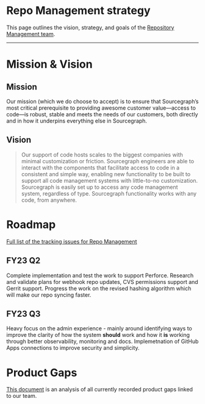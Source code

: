 # Repo Management strategy

This page outlines the vision, strategy, and goals of the [Repository Management team](../../../../departments/product-engineering/engineering/enablement/repo-management/index.md).

---

# Mission & Vision

## Mission

Our mission (which we do choose to accept) is to ensure that Sourcegraph’s most critical prerequisite to providing awesome customer value—access to code—is robust, stable and meets the needs of our customers, both directly and in how it underpins everything else in Sourcegraph.

## Vision

> Our support of code hosts scales to the biggest companies with minimal customization or friction. Sourcegraph engineers are able to interact with the components that facilitate access to code in a consistent and simple way, enabling new functionality to be built to support all code management systems with little-to-no customization. Sourcegraph is easily set up to access any code management system, regardless of type. Sourcegraph functionality works with any code, from anywhere.

# Roadmap

[Full list of the tracking issues for Repo Management](https://github.com/orgs/sourcegraph/projects/214/views/21?filterQuery=label%3A%22team%2Frepo-management%22)

## FY23 Q2

Complete implementation and test the work to support Perforce. Research and validate plans for webhook repo updates, CVS permissions support and Gerrit support. Progress the work on the revised hashing algorithm which will make our repo syncing faster.

## FY23 Q3

Heavy focus on the admin experience - mainly around identifying ways to improve the clarity of how the system **should** work and how it **is** working through better observability, monitoring and docs. Implemetnation of GitHub Apps connections to improve security and simplicity.

# Product Gaps

[This document](https://docs.google.com/document/d/14P-QtLBjd264I9-p70wL6rP36_GltAGsF18sMWawzGc/edit#heading=h.vki1iuq1jfl1) is an analysis of all currently recorded product gaps linked to our team.
